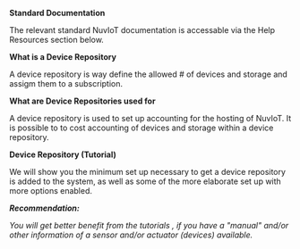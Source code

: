   
**Standard Documentation**

The relevant standard NuvIoT documentation is accessable via the Help Resources section below.

**What is a Device Repository**

A device repository is way define the allowed # of devices and storage and assigm them to a subscription.

**What are Device Repositories used for**

A device repository is used to set up accounting for the hosting of NuvIoT.  It is possible to to cost accounting of devices and storage within a device repository.

**Device Repository (Tutorial)**

We will show you the minimum set up necessary to get a device repository is added to the system, as well as some of the more elaborate set up with more options enabled.

**_Recommendation:_**

_You will get better benefit from the tutorials , if you have a "manual" and/or other information of a sensor and/or actuator (devices) available._
